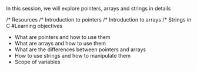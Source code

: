 In this session, we will explore pointers, arrays and strings in details

/* Resources
/* Introduction to pointers
/* Introduction to arrays
/* Strings in C
#Learning objectives
 * What are pointers and how to use them
 * What are arrays and how to use them
 * What are the differences between pointers and arrays
 * How to use strings and how to manipulate them
 * Scope of variables
